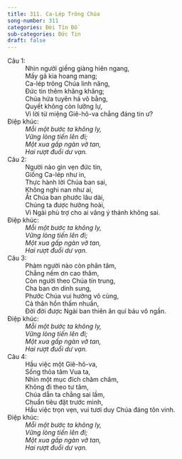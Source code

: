 ```yaml
---
title: 311. Ca-Lép Trông Chúa
song-number: 311
categories: Đời Tín Đồ
sub-categories: Đức Tin
draft: false
---
```

<dl><dt>Câu 1:</dt><dd data-verse="1">Nhìn người giềng giàng hiên ngang, <br/>Mấy gã kia hoang mang; <br/>Ca-lép trông Chúa linh năng, <br/>Đức tin thêm khăng khăng; <br/>Chúa hứa tuyên há vô bằng, <br/>Quyết không còn lưỡng lự, <br/>Vì lời từ miệng Giê-hô-va chẳng đáng tin ư? </dd><dt>Điệp khúc:</dt><dd data-chorus="1"><em>Mỗi một bước ta không ly, <br/>Vững lòng tiến lên đi; <br/>Một xua gấp ngàn vỡ tan, <br/>Hai rượt đuổi dư vạn. </em></dd><dt>Câu 2:</dt><dd data-verse="2">Người nào gìn vẹn đức tin, <br/>Giống Ca-lép như in, <br/>Thực hành lời Chúa ban sai, <br/>Không nghi nan như ai, <br/>Ắt Chúa ban phước lâu dài, <br/>Chúng ta được hưởng hoài, <br/>Vì Ngài phù trợ cho ai vâng ý thánh không sai. </dd><dt>Điệp khúc:</dt><dd data-chorus="1"><em>Mỗi một bước ta không ly, <br/>Vững lòng tiến lên đi; <br/>Một xua gấp ngàn vỡ tan, <br/>Hai rượt đuổi dư vạn. </em></dd><dt>Câu 3:</dt><dd data-verse="3">Phàm người nào còn phân tâm, <br/>Chẳng nếm ơn cao thâm, <br/>Còn người theo Chúa tín trung, <br/>Cha ban ơn dinh sung, <br/>Phước Chúa vui hưởng vô cùng, <br/>Cả thân hồn thấm nhuần, <br/>Đời đời được Ngài ban thiên ân quí báu vô ngần. </dd><dt>Điệp khúc:</dt><dd data-chorus="1"><em>Mỗi một bước ta không ly, <br/>Vững lòng tiến lên đi; <br/>Một xua gấp ngàn vỡ tan, <br/>Hai rượt đuổi dư vạn. </em></dd><dt>Câu 4:</dt><dd data-verse="4">Hầu việc một Giê-hô-va, <br/>Sống thỏa tâm Vua ta, <br/>Nhìn một mục đích chăm chăm, <br/>Không đi theo tư tâm, <br/>Chúa dẫn ta chẳng sai lầm, <br/>Chuẩn tiêu đặt trước mình, <br/>Hầu việc trọn vẹn, vui tươi duy Chúa đáng tôn vinh. </dd><dt>Điệp khúc:</dt><dd data-chorus="1"><em>Mỗi một bước ta không ly, <br/>Vững lòng tiến lên đi; <br/>Một xua gấp ngàn vỡ tan, <br/>Hai rượt đuổi dư vạn. </em></dd></dl>